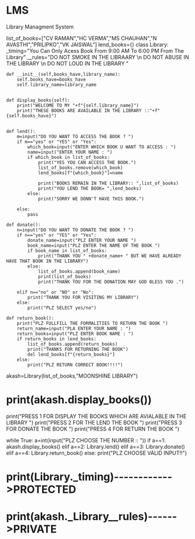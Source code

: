 # LMS
Library Managment System 


list_of_books=["CV RAMAN","HC VERMA","MS CHAUHAN","N AVASTHI","PRILIPKO","VK JAISWAL"]
lend_books={}
class Library:
    _timing="You Can Only Acess Book From 9:00 AM To 6:00 PM From The Library"
    __rules="DO NOT SMOKE IN THE LIBRAARY \n DO NOT ABUSE IN THE LIBRARY \n DO NOT LOUD IN THE LIBRARY "
        
    def __init__(self,books_have,library_name):
        self.books_have=books_have
        self.library_name=library_name
    

    def display_books(self):
        print("WELCOME TO MY "+f"{self.library_name}")
        print("THESE BOOKS ARE AVAILABLE IN THE LIBRARY ::"+f"{self.books_have}")


    def lend():
        m=input("DO YOU WANT TO ACCESS THE BOOK ? ")
        if m=="yes" or "YES" or "Yes":
            which_book=input("ENTER WHICH BOOK U WANT TO ACCESS : ")
            name=input("ENTER YOUR NAME : ")
            if which_book in list_of_books:
                print("YES YOU CAN ACCESS THE BOOK.")
                list_of_books.remove(which_book)
                lend_books[f"{which_book}"]=name

                print("BOOKS REMAIN IN THE LIBRARY:: ",list_of_books)
                print("YOU LEND THE BOOK= ",lend_books)
            else:
                print("SORRY WE DONN'T HAVE THIS BOOK.")

        else:
            pass
    
    def donate():
        n=input("DO YOU WANT TO DONATE THE BOOK ? ")
        if n=="yes" or "YES" or "Yes":
            donate_name=input("PLZ ENTER YOUR NAME ")
            book_name=input("PLZ ENTER THE NAME OF THE BOOK ")
            if book_name in list_of_books:
                print("THANK YOU " +donate_name+ " BUT WE HAVE ALREADY HAVE THAT BOOK IN THE LIBRARY")
            else:
                list_of_books.append(book_name)
                print(list_of_books)
                print("THANK YOU FOR THE DONATION MAY GOD BLESS YOU .")

        elif n=="no" or "NO" or "No":
            print("THANK YOU FOR VISITING MY LIBRARY")
        else:
            print("PLZ SELECT yes/no")

    def return_book():
        print("PLZ FULLFILL THE FORMALITIES TO RETURN THE BOOK ")
        return_name=input("PLA ENTER YOUR NAME : ")
        return_books=input("PLZ ENTER BOOK NAME : ")
        if return_books in lend_books:
            list_of_books.append(return_books)
            print("THANKS FOR RETURNING THE BOOK")
            del lend_books[f"{return_books}"]
        else:
            print("PLZ RETURN CORRECT BOOK!!!!")    

akash=Library(list_of_books,"MOONSHINE LIBRARY")
# print(akash.display_books())

print("PRESS 1 FOR DISPLAY THE BOOKS WHICH ARE AVIALABLE IN THE LIBRARY ")
print("PRESS 2 FOR THE LEND THE BOOK ")
print("PRESS 3 FOR DONATE THE BOOK  ")
print("PRESS 4 FOR RETURN THE BOOK  ")

while True:
    a=int(input("PLZ CHOOSE THE NUMBER :: "))
    if a==1:
        akash.display_books()
    elif a==2:
        Library.lend()
    elif a==3:
        Library.donate()
    elif a==4:
        Library.return_book()
    else:
        print("PLZ CHOOSE VALID INPUT!!")

# print(Library._timing)------------>PROTECTED 
# print(akash._Library__rules)------>PRIVATE

